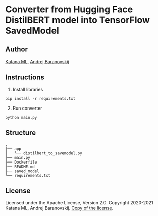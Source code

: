 # Converter from Hugging Face DistilBERT model into TensorFlow SavedModel

## Author

[Katana ML](https://katanaml.io), [Andrej Baranovskij](https://github.com/abaranovskis-redsamurai)

## Instructions

1. Install libraries

```
pip install -r requirements.txt
```

2. Run converter

```
python main.py
```

## Structure

```
.
├── app
│   └── distilbert_to_savemodel.py
├── main.py
├── Dockerfile
├── README.md
├── saved_model
└── requirements.txt
```

## License

Licensed under the Apache License, Version 2.0. Copyright 2020-2021 Katana ML, Andrej Baranovskij. [Copy of the license]().
